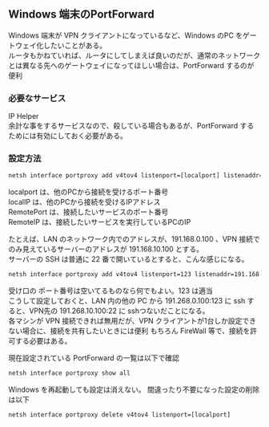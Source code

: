## Windows 端末のPortForward
Windows 端末が VPN クライアントになっているなど、Windows のPC をゲートウェイ化したいことがある。  
ルータもかねていれば、ルータにしてしまえば良いのだが、通常のネットワークとは異なる先へのゲートウェイになってほしい場合は、PortForward するのが便利
### 必要なサービス
IP Helper   
余計な事をするサービスなので、殺している場合もあるが、PortForward するためには有効にしておく必要がある。
### 設定方法
```bat
netsh interface portproxy add v4tov4 listenport=[localport] listenaddr=[localIP] connectport=[RemortPort] connectaddress=[RemoteIP]
```
localport は、他のPCから接続を受けるポート番号  
localIP は、他のPCから接続を受けるIPアドレス  
RemotePort は、接続したいサービスのポート番号  
RemoteIP は、接続したいサービスを実行しているPCのIP  

たとえば、LAN のネットワーク内でのアドレスが、191.168.0.100 、VPN 接続でのみ見えているサーバーのアドレスが 191.168.10.100 とする。  
サーバーの SSH は普通に 22 番で開いているとすると、こんな感じになる。  
```bat
netsh interface portproxy add v4tov4 listenport=123 listenaddr=191.168.0.100 connectport=22 connectaddress=192.168.10.100
```
受け口の ポート番号は空いてるものなら何でもよい。123 は適当  
こうして設定しておくと、LAN 内の他の PC から 191.268.0.100:123 に ssh すると、VPN先の 191.268.10.100:22 に sshつないだことになる。  
各マシンが VPN 接続できれば無用だが、VPN クライアントが1台しか設定できない場合に、接続を共有したいときには便利
もちろん FireWall 等で、接続を許可する必要はある。

現在設定されている PortForward の一覧は以下で確認  
```bat
netsh interface portproxy show all
```

Windows を再起動しても設定は消えない。 間違ったり不要になった設定の削除は以下  
```
netsh interface portproxy delete v4tov4 listenport=[localport]
```
